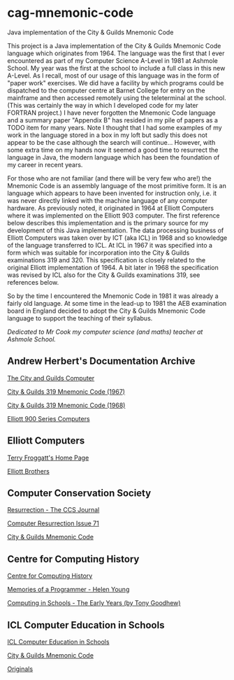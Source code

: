 # cag-mnemonic-code
Java implementation of the City &amp; Guilds Mnemonic Code

This project is a Java implementation of the City & Guilds Mnemonic Code language which originates from 1964.
The language was the first that I ever encountered as part of my Computer Science A-Level in 1981 at Ashmole School.
My year was the first at the school to include a full class in this new A-Level.
As I recall, most of our usage of this language was in the form of "paper work" exercises.
We did have a facility by which programs could be dispatched to the computer centre at Barnet College for entry on the mainframe and then accessed remotely using the teleterminal at the school.
(This was certainly the way in which I developed code for my later FORTRAN project.)
I have never forgotten the Mnemonic Code language and a summary paper "Appendix B" has resided in my pile of papers as a TODO item for many years.
Note I thought that I had some examples of my work in the language stored in a box in my loft but sadly this does not appear to be the case although the search will continue...
However, with some extra time on my hands now it seemed a good time to resurrect the language in Java, the modern language which has been the foundation of my career in recent years.

For those who are not familiar (and there will be very few who are!) the Mnemonic Code is an assembly language of the most primitive form.
It is an language which appears to have been invented for instruction only, i.e. it was never directly linked with the machine language of any computer hardware.
As previously noted, it originated in 1964 at Elliott Computers where it was implemented on the Elliott 903 computer.  The first reference below describes this implementation and is the primary source for my development of this Java implementation.
The data processing business of Elliott Computers was taken over by ICT (aka ICL) in 1968 and so knowledge of the language transferred to ICL.
At ICL in 1967 it was specified into a form which was suitable for incorporation into the City & Guilds examinations 319 and 320.
This specification is closely related to the original Elliott implementation of 1964.
A bit later in 1968 the specification was revised by ICL also for the City & Guilds examinations 319, see references below.

So by the time I encountered the Mnemonic Code in 1981 it was already a fairly old language.
At some time in the lead-up to 1981 the AEB examination board in England decided to adopt the City & Guilds Mnemonic Code language to support the teaching of their syllabus.

*Dedicated to Mr Cook my computer science (and maths) teacher at Ashmole School.*

## Andrew Herbert's Documentation Archive

[The City and Guilds Computer](https://andrewjherbert.github.io/Elliott-900-documentation/The%20City%20and%20Guilds%20Computer.pdf)

[City & Guilds 319 Mnemonic Code (1967)](https://andrewjherbert.github.io/Elliott-900-documentation/City%20and%20Guilds%20319%20Mnemonic%20Code%20%281967%29.pdf)

[City & Guilds 319 Mnemonic Code (1968)](https://andrewjherbert.github.io/Elliott-900-documentation/City%20and%20Guilds%20319%20Mnemonic%20Code%20%281968%29.pdf)

[Elliott 900 Series Computers](https://andrewjherbert.github.io/Elliott-900-documentation/)

## Elliott Computers

[Terry Froggatt's Home Page](http://www.tjfroggatt.plus.com/)

[Elliott Brothers](https://dogedaos.com/wiki/Elliott_Automation.html)

## Computer Conservation Society

[Resurrection - The CCS Journal](https://www.computerconservationsociety.org/resurrection.htm)

[Computer Resurrection Issue 71](https://www.computerconservationsociety.org/resurrection/res71.htm)

[City & Guilds Mnemonic Code](https://www.computerconservationsociety.org/resurrection/res71.htm#f)

## Centre for Computing History

[Centre for Computing History](http://www.computinghistory.org.uk)

[Memories of a Programmer - Helen Young](http://www.computinghistory.org.uk/articles/32.htm)

[Computing in Schools - The Early Years (by Tony Goodhew)](http://www.computinghistory.org.uk/userdata/files/computing_in_schools_-_the_early_years.pdf)

## ICL Computer Education in Schools

[ICL Computer Education in Schools](https://iclces.uk/index.html#)

[City & Guilds Mnemonic Code](https://iclces.uk/articles/city_and_guilds_mnemonic_code.html)

[Originals](https://iclces.uk/articles/city_and_guilds_mnemonic_code_originals.html)
